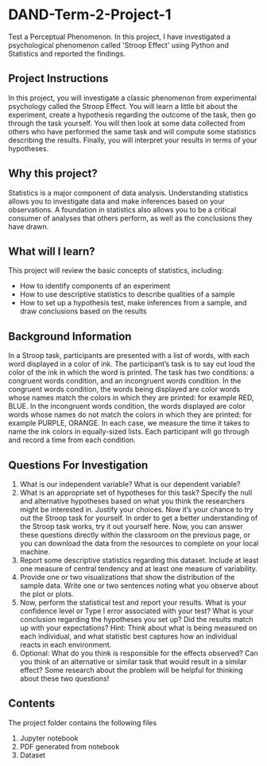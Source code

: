 # DAND-Term-2-Project-1

Test a Perceptual Phenomenon. In this project, I have investigated a psychological phenomenon called 'Stroop Effect' using Python and Statistics and reported the findings.

## Project Instructions

In this project, you will investigate a classic phenomenon from experimental psychology called the Stroop Effect. You will learn a little bit about the experiment, create a hypothesis regarding the outcome of the task, then go through the task yourself. You will then look at some data collected from others who have performed the same task and will compute some statistics describing the results. Finally, you will interpret your results in terms of your hypotheses.

## Why this project?

Statistics is a major component of data analysis. Understanding statistics allows you to investigate data and make inferences based on your observations. A foundation in statistics also allows you to be a critical consumer of analyses that others perform, as well as the conclusions they have drawn.

## What will I learn?

This project will review the basic concepts of statistics, including:
- How to identify components of an experiment
- How to use descriptive statistics to describe qualities of a sample
- How to set up a hypothesis test, make inferences from a sample, and draw conclusions based on the results

## Background Information

In a Stroop task, participants are presented with a list of words, with each word displayed in a color of ink. The participant’s task is to say out loud the color of the ink in which the word is printed. The task has two conditions: a congruent words condition, and an incongruent words condition. In the congruent words condition, the words being displayed are color words whose names match the colors in which they are printed: for example RED, BLUE. In the incongruent words condition, the words displayed are color words whose names do not match the colors in which they are printed: for example PURPLE, ORANGE. In each case, we measure the time it takes to name the ink colors in equally-sized lists. Each participant will go through and record a time from each condition.

## Questions For Investigation

1. What is our independent variable? What is our dependent variable?
2. What is an appropriate set of hypotheses for this task? Specify the null and alternative hypotheses based on what you think the researchers might be interested in. Justify your choices.
Now it’s your chance to try out the Stroop task for yourself. In order to get a better understanding of the Stroop task works, try it out yourself here.
Now, you can answer these questions directly within the classroom on the previous page, or you can download the data from the resources to complete on your local machine.
3. Report some descriptive statistics regarding this dataset. Include at least one measure of central tendency and at least one measure of variability.
4. Provide one or two visualizations that show the distribution of the sample data. Write one or two sentences noting what you observe about the plot or plots.
5. Now, perform the statistical test and report your results. What is your confidence level or Type I error associated with your test? What is your conclusion regarding the hypotheses you set up? Did the results match up with your expectations? Hint: Think about what is being measured on each individual, and what statistic best captures how an individual reacts in each environment.
6. Optional: What do you think is responsible for the effects observed? Can you think of an alternative or similar task that would result in a similar effect? Some research about the problem will be helpful for thinking about these two questions!

## Contents

The project folder contains the following files
1. Jupyter notebook
2. PDF generated from notebook
3. Dataset
